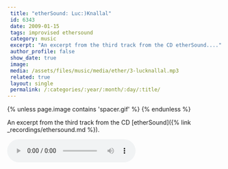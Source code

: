 ```yaml
---
 title: "etherSound: Luc:)Knallal"
 id: 6343
 date: 2009-01-15
 tags: improvised ethersound
 category: music
 excerpt: "An excerpt from the third track from the CD etherSound...."
 author_profile: false
 show_date: true
 image: 
 media: /assets/files/music/media/ether/3-lucknallal.mp3
 related: true
 layout: single
 permalink: /:categories/:year/:month/:day/:title/
---
```

{% unless page.image contains 'spacer.gif' %}
{% endunless %}

An excerpt from the third track from the CD [etherSound]({% link _recordings/ethersound.md %}).

![](/assets/files/music/media/ether/3-lucknallal.mp3)
